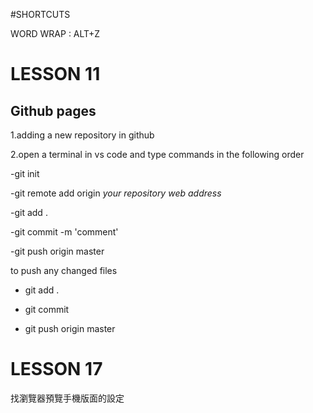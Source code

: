 #SHORTCUTS

WORD WRAP : ALT+Z

# LESSON 11
## Github pages
1.adding a new repository in github

2.open a terminal in vs code and type commands in the following order 

-git init

-git remote add origin *your repository web address*

-git add .

-git commit -m 'comment'

-git push origin master

to push any changed files

- git add .

- git commit 

- git push origin master

# LESSON 17

找瀏覽器預覽手機版面的設定

